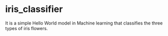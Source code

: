 # iris_classifier
It is a simple Hello World model in Machine learning that classifies the three types of iris flowers.
